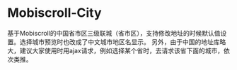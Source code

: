 # Mobiscroll-City
基于Mobiscroll的中国省市区三级联城（省市区），支持修改地址的时候默认值设置。选择城市预览时也改成了中文城市地区名显示。
另外，由于中国的地址库略大，建议大家使用时用ajax请求，例如选择某个省时，去请求该省下面的城市，依次类推。
